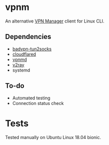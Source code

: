 # vpnm

An alternative [VPN Manager](https://vpn-m.com/) client for Linux CLI.

## Dependencies

- [badvpn-tun2socks](https://github.com/xjasonlyu/tun2socks)
- [cloudflared](https://github.com/cloudflare/cloudflared)
- [vpnmd](https://github.com/anatolio-deb/vpnmd)
- [v2ray](http://v2ray.com)
- systemd

## To-do

- Automated testing
- Connection status check

# Tests

Tested manually on Ubuntu Linux 18.04 bionic.